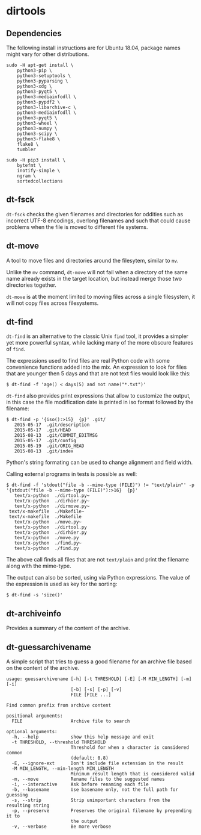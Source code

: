 dirtools
========

Dependencies
------------

The following install instructions are for Ubuntu 18.04, package names
might vary for other distributions.

    sudo -H apt-get install \
        python3-pip \
        python3-setuptools \
        python3-pyparsing \
        python3-xdg \
        python3-pyqt5 \
        python3-mediainfodll \
        python3-pypdf2 \
        python3-libarchive-c \
        python3-mediainfodll \
        python3-pyqt5 \
        python3-wheel \
        python3-numpy \
        python3-scipy \
        python3-flake8 \
        flake8 \
        tumbler

    sudo -H pip3 install \
        bytefmt \
        inotify-simple \
        ngram \
        sortedcollections


dt-fsck
-------

`dt-fsck` checks the given filenames and directories for oddities such
as incorrect UTF-8 encodings, overlong filenames and such that could
cause problems when the file is moved to different file systems.


dt-move
-------

A tool to move files and directories around the filesytem, similar to
`mv`.

Unlike the `mv` command, `dt-move` will not fail when a directory of
the same name already exists in the target location, but instead merge
those two directories together.

`dt-move` is at the moment limited to moving files across a single
filesystem, it will not copy files across filesystems.


dt-find
-------

`dt-find` is an alternative to the classic Unix `find` tool, it
provides a simpler yet more powerful syntax, while lacking many of the
more obscure features of `find`.

The expressions used to find files are real Python code with some
convenience functions added into the mix. An expression to look for
files that are younger then 5 days and that are not text files would
look like this:

    $ dt-find -f 'age() < days(5) and not name("*.txt")'

`dt-find` also provides print expressions that allow to customize the
output, in this case the file modification date is printed in iso
format followed by the filename:

    $ dt-find -p '{iso():>15}  {p}' .git/
       2015-05-17  .git/description
       2015-05-17  .git/HEAD
       2015-08-13  .git/COMMIT_EDITMSG
       2015-05-17  .git/config
       2015-05-19  .git/ORIG_HEAD
       2015-08-13  .git/index

Python's string formating can be used to change alignment and field width.

Calling external programs in tests is possible as well:

    $ dt-find -f 'stdout("file -b --mime-type (FILE)") != "text/plain"' -p '{stdout("file -b --mime-type (FILE)"):>16}  {p}'
       text/x-python  ./dirtool.py~
       text/x-python  ./dirhier.py~
       text/x-python  ./dirmove.py~
     text/x-makefile  ./Makefile~
     text/x-makefile  ./Makefile
       text/x-python  ./move.py~
       text/x-python  ./dirtool.py
       text/x-python  ./dirhier.py
       text/x-python  ./move.py
       text/x-python  ./find.py~
       text/x-python  ./find.py

The above call finds all files that are not `text/plain` and print the
filename along with the mime-type.

The output can also be sorted, using via Python expressions. The value
of the expression is used as key for the sorting:

    $ dt-find -s 'size()'


dt-archiveinfo
--------------

Provides a summary of the content of the archive.


dt-guessarchivename
-------------------

A simple script that tries to guess a good filename for an archive file
based on the content of the archive.

    usage: guessarchivename [-h] [-t THRESHOLD] [-E] [-M MIN_LENGTH] [-m] [-i]
                            [-b] [-s] [-p] [-v]
                            FILE [FILE ...]

    Find common prefix from archive content

    positional arguments:
      FILE                  Archive file to search

    optional arguments:
      -h, --help            show this help message and exit
      -t THRESHOLD, --threshold THRESHOLD
                            Threshold for when a character is considered common
                            (default: 0.8)
      -E, --ignore-ext      Don't include file extension in the result
      -M MIN_LENGTH, --min-length MIN_LENGTH
                            Minimum result length that is considered valid
      -m, --move            Rename files to the suggested names
      -i, --interactive     Ask before renaming each file
      -b, --basename        Use basename only, not the full path for guessing
      -s, --strip           Strip unimportant characters from the resulting string
      -p, --preserve        Preserves the original filename by prepending it to
                            the output
      -v, --verbose         Be more verbose

